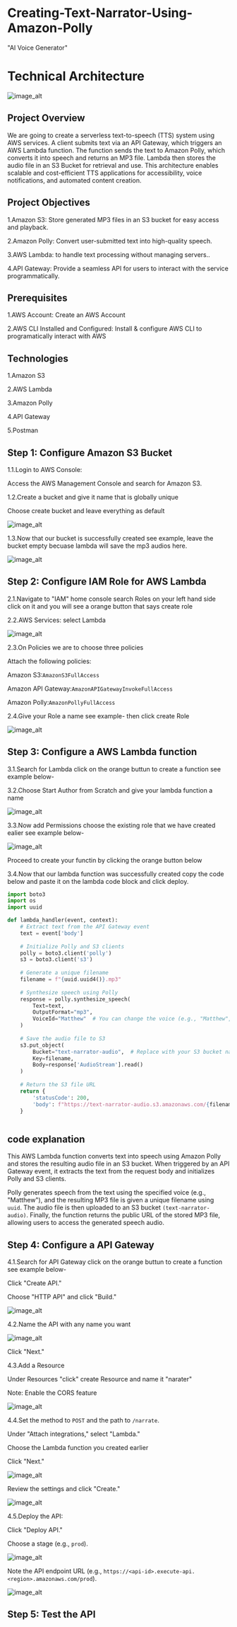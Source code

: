 # Creating-Text-Narrator-Using-Amazon-Polly

"AI Voice Generator"

# Technical Architecture

![image_alt](https://github.com/Tatenda-Prince/Creating-Text-Narrator-Using-Amazon-Polly/blob/c0ffc610d4e7e96203fcc7cd694102494e4e1470/img/Screenshot%202025-01-31%20084804.png)

## Project Overview

We are going to create a serverless text-to-speech (TTS) system using AWS services. A client submits text via an API Gateway, which triggers an AWS Lambda function. The function sends the text to Amazon Polly, which converts it into speech and returns an MP3 file. Lambda then stores the audio file in an S3 Bucket for retrieval and use. This architecture enables scalable and cost-efficient TTS applications for accessibility, voice notifications, and automated content creation.

## Project Objectives

1.Amazon S3: Store generated MP3 files in an S3 bucket for easy access and playback.

2.Amazon Polly: Convert user-submitted text into high-quality speech.

3.AWS Lambda:  to handle text processing without managing servers..

4.API Gateway: Provide a seamless API for users to interact with the service programmatically.

## Prerequisites

1.AWS Account: Create an AWS Account

2.AWS CLI Installed and Configured: Install & configure AWS CLI to programatically interact with AWS

## Technologies

1.Amazon S3

2.AWS Lambda

3.Amazon Polly

4.API Gateway

5.Postman


## Step 1: Configure Amazon S3 Bucket


1.1.Login to AWS Console:

Access the AWS Management Console and search for Amazon S3.

1.2.Create a bucket and give it name that is globally unique 

Choose create bucket and leave everything as default

![image_alt](https://github.com/Tatenda-Prince/Creating-Text-Narrator-Using-Amazon-Polly/blob/296ff2fb3aa29813700a52b69cca9a9e6bfb82d0/img/Screenshot%202025-01-31%20100742.png)


1.3.Now that our bucket is successfully created see example, leave the bucket empty becuase lambda will save the mp3 audios here.

![image_alt](https://github.com/Tatenda-Prince/Creating-Text-Narrator-Using-Amazon-Polly/blob/deecbbb3d811482ade41b04d4d173a420b674353/img/Screenshot%202025-01-31%20100804.png)


##  Step 2: Configure IAM Role for AWS Lambda

2.1.Navigate to "IAM" home console search Roles on your left hand side click on it and you will see a orange button that says create role


2.2.AWS Services: select Lambda

![image_alt](https://github.com/Tatenda-Prince/Creating-Text-Narrator-Using-Amazon-Polly/blob/0137cd19b32e65ca70f977d708690421ba1b9aa8/img/Screenshot%202025-01-31%20100852.png)


2.3.On Policies we are to choose three policies

Attach the following policies:

Amazon S3:`AmazonS3FullAccess `

Amazon API Gateway:`AmazonAPIGatewayInvokeFullAccess `

Amazon Polly:`AmazonPollyFullAccess `


2.4.Give your Role a name see example- then click create Role

![image_alt](https://github.com/Tatenda-Prince/Creating-Text-Narrator-Using-Amazon-Polly/blob/8f35f4212e8378def4e6fab6d7e4b08b7e2d353a/img/Screenshot%202025-01-31%20101111.png)


## Step 3: Configure a AWS Lambda function 

3.1.Search for Lambda click on the orange buttun to create a function see example below-

3.2.Choose Start Author from Scratch and give your lambda function a name


![image_alt](https://github.com/Tatenda-Prince/Creating-Text-Narrator-Using-Amazon-Polly/blob/870387452468c32c4e0a2223db1f84cbbb982387/img/Screenshot%202025-01-31%20101314.png)


3.3.Now add Permissions choose the existing role that we have created ealier see example below-

![image_alt](https://github.com/Tatenda-Prince/Creating-Text-Narrator-Using-Amazon-Polly/blob/fdc1003b56f10abffd57860c9b19d952deec0163/img/Screenshot%202025-01-31%20101335.png)


Proceed to create your functin by clicking the orange button below

3.4.Now that our lambda function was successfully created copy the code below and paste it on the lambda code block and click deploy.


```python
import boto3
import os
import uuid

def lambda_handler(event, context):
    # Extract text from the API Gateway event
    text = event['body']
    
    # Initialize Polly and S3 clients
    polly = boto3.client('polly')
    s3 = boto3.client('s3')
    
    # Generate a unique filename
    filename = f"{uuid.uuid4()}.mp3"
    
    # Synthesize speech using Polly
    response = polly.synthesize_speech(
        Text=text,
        OutputFormat="mp3",
        VoiceId="Matthew"  # You can change the voice (e.g., "Matthew", "Salli")
    )
    
    # Save the audio file to S3
    s3.put_object(
        Bucket="text-narrator-audio",  # Replace with your S3 bucket name
        Key=filename,
        Body=response['AudioStream'].read()
    )
    
    # Return the S3 file URL
    return {
        'statusCode': 200,
        'body': f"https://text-narrator-audio.s3.amazonaws.com/{filename}"
    }



```


## code explanation

This AWS Lambda function converts text into speech using Amazon Polly and stores the resulting audio file in an S3 bucket. When triggered by an API Gateway event, it extracts the text from the request body and initializes Polly and S3 clients. 

Polly generates speech from the text using the specified voice (e.g., "Matthew"), and the resulting MP3 file is given a unique filename using `uuid`. The audio file is then uploaded to an S3 bucket `(text-narrator-audio)`. Finally, the function returns the public URL of the stored MP3 file, allowing users to access the generated speech audio.


## Step 4: Configure a API Gateway

4.1.Search for API Gateway click on the orange buttun to create a function see example below-

Click "Create API."

Choose "HTTP API" and click "Build."

![image_alt](https://github.com/Tatenda-Prince/Creating-Text-Narrator-Using-Amazon-Polly/blob/8d94db51e986d7428b742d03a4a9840841e7ef7f/img/Screenshot%202025-01-31%20101628.png)


4.2.Name the API with any name you want


![image_alt](https://github.com/Tatenda-Prince/Creating-Text-Narrator-Using-Amazon-Polly/blob/0c76d92477a6229f76bb034fa633a0d3cda74e66/img/Screenshot%202025-01-31%20101708.png)


Click "Next."


4.3.Add a Resource 

Under Resources "click" create Resource and name it "narater"

Note: Enable the CORS feature

![image_alt]()


4.4.Set the method to `POST` and the path to `/narrate`.

Under "Attach integrations," select "Lambda."

Choose the Lambda function you created earlier 

Click "Next."


![image_alt]()


Review the settings and click "Create."

![image_alt]()


4.5.Deploy the API:

Click "Deploy API."

Choose a stage (e.g., `prod`).

![image_alt]()


Note the API endpoint URL (e.g., `https://<api-id>.execute-api.<region>.amazonaws.com/prod`).

![image_alt]()


## Step 5: Test the API




































